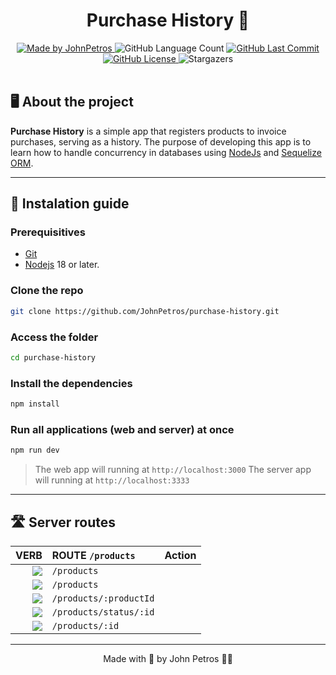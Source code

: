 <h1 align="center">Purchase History 🛒</h1>

<div align="center">
   <a href="https://github.com/JohnPetros">
    <img alt="Made by JohnPetros" src="https://img.shields.io/badge/made%20by-JohnPetros-blueviolet">
   </a>
   <img alt="GitHub Language Count" src="https://img.shields.io/github/languages/count/JohnPetros/purchase-history">
   <a href="https://github.com/JohnPetros/purchase-history/commits/main">
    <img alt="GitHub Last Commit" src="https://img.shields.io/github/last-commit/JohnPetros/purchase-history">
   </a>
  </a>
   </a>
   <a href="https://github.com/JohnPetros/purchase-history/blob/main/LICENSE.md">
    <img alt="GitHub License" src="https://img.shields.io/github/license/JohnPetros/purchase-history">
   </a>
    <img alt="Stargazers" src="https://img.shields.io/github/stars/JohnPetros/purchase-history?style=social">
</div>
<br>

## 🖥️ About the project

**Purchase History** is a simple app that registers products to invoice purchases, serving as a history. The purpose of developing this app is to learn how to handle concurrency in databases using [NodeJs](https://nodejs.org/en) and [Sequelize ORM](https://sequelize.org/). 

---

## 📖 Instalation guide

### Prerequisitives

- [Git](https://git-scm.com/)
- [Nodejs](https://www.python.org/) 18 or later.

### Clone the repo

```bash
git clone https://github.com/JohnPetros/purchase-history.git
```

### Access the folder

```bash
cd purchase-history
```

### Install the dependencies

```bash
npm install
```

### Run all applications (web and server) at once

```bash
npm run dev
```

> The web app will running at `http://localhost:3000`
> The server app will running at `http://localhost:3333`

---

## 🛣 Server routes

|                                                                    VERB | ROUTE `/products`                        | Action                            |
| ----------------------------------------------------------------------: | :----------------------------------- | :------------------------------ |
| [![](https://img.shields.io/badge/GET-2E8B57?style=for-the-badge)]()    | `/products`                           |         |
| [![](https://img.shields.io/badge/POST-4682B4?style=for-the-badge)]()   | `/products`                           |              |
| [![](https://img.shields.io/badge/PUT-9370DB?style=for-the-badge)]()    | `/products/:productId`                |              |
| [![](https://img.shields.io/badge/PATCH-F48F43?style=for-the-badge)]()  | `/products/status/:id`                |  |
| [![](https://img.shields.io/badge/DELETE-CD853F?style=for-the-badge)]() | `/products/:id`                       |                |

---

<p align="center">
  Made with 💜 by John Petros 👋🏻
</p>
